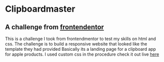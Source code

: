 # Clipboardmaster
## A challenge from [frontendentor](frontendmentor.io)
 This is a challenge I took from frontendmentor to test my skills on html and css. The challenge is to build a responsive website that looked like the template they had provided
 Basically its a landing page for a clipboard app for apple products.
 I used custom css in the procedure
 check it out live [here](https://kaleem-abdull.github.io/clipboardmaster/)
